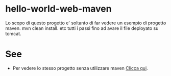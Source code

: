 # hello-world-web-maven

Lo scopo  di questo progetto e' soltanto di far vedere un esempio di progetto maven.
mvn clean install. etc tutti i passi fino ad avare il file deployato su tomcat.

# See
* Per vedere lo stesso progetto senza utilizzare maven [Clicca qui](sandrus88/hello-world-web).



